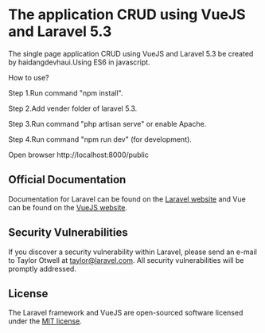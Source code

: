 # The application CRUD using VueJS and Laravel 5.3

The single page application CRUD using VueJS and Laravel 5.3 be created by haidangdevhaui.Using ES6 in javascript.

How to use?

Step 1.Run command "npm install".

Step 2.Add vender folder of laravel 5.3.

Step 3.Run command "php artisan serve" or enable Apache.

Step 4.Run command "npm run dev" (for development).

Open browser http://localhost:8000/public

## Official Documentation

Documentation for Laravel can be found on the [Laravel website](http://laravel.com/docs) and Vue can be found on the [VueJS website](http://vuejs.org/guide).

## Security Vulnerabilities

If you discover a security vulnerability within Laravel, please send an e-mail to Taylor Otwell at taylor@laravel.com. All security vulnerabilities will be promptly addressed.

## License

The Laravel framework and VueJS are open-sourced software licensed under the [MIT license](http://opensource.org/licenses/MIT).
